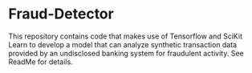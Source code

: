 # Fraud-Detector
This repository contains code that makes use of Tensorflow and SciKit Learn to develop a model that can analyze synthetic transaction data provided by an undisclosed banking system for fraudulent activity. See ReadMe for details.
